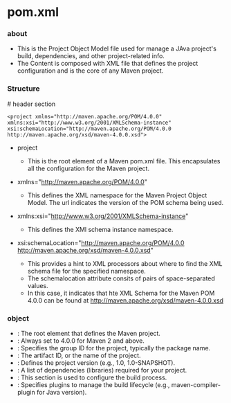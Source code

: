 # pom.xml

### about

- This is the Project Object Model file used for manage a JAva project's build, dependencies, and other project-related info.
- The Content is composed with XML file that defines the project configuration and is the core of any Maven project.

### Structure

\# header section

```<project xmlns="http://maven.apache.org/POM/4.0.0" xmlns:xsi="http://www.w3.org/2001/XMLSchema-instance" xsi:schemaLocation="http://maven.apache.org/POM/4.0.0 http://maven.apache.org/xsd/maven-4.0.0.xsd"> ```

- project
  - This is the root element of a Maven pom.xml file. This encapsulates all the configuration for the Maven project.
  
- xmlns="http://maven.apache.org/POM/4.0.0"
  - This defines the XML namespace for the Maven Project Object Model. The url indicates the version of the POM schema being used.
  
- xmlns:xsi="http://www.w3.org/2001/XMLSchema-instance"
  - This defines the XMl schema instance namespace. 
  
- xsi:schemaLocation="http://maven.apache.org/POM/4.0.0 http://maven.apache.org/xsd/maven-4.0.0.xsd"
  - This provides a hint to XML processors about where to find the XML schema file for the specified namespace.
  - The schemalocation attribute consits of pairs of space-separated values.
  - In this case, it indicates that hte XML Schema for the Maven POM 4.0.0 can be found at http://maven.apache.org/xsd/maven-4.0.0.xsd

### object

- <project>: The root element that defines the Maven project.
- <modelVersion>: Always set to 4.0.0 for Maven 2 and above.
- <groupId>: Specifies the group ID for the project, typically the package name.
- <artifactId>: The artifact ID, or the name of the project.
- <version>: Defines the project version (e.g., 1.0, 1.0-SNAPSHOT).
- <dependencies>: A list of dependencies (libraries) required for your project.
- <build>: This section is used to configure the build process.
- <plugins>: Specifies plugins to manage the build lifecycle (e.g., maven-compiler-plugin for Java version).
